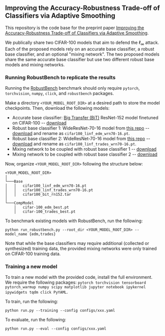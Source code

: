 ## Improving the Accuracy-Robustness Trade-off of Classifiers via Adaptive Smoothing

This repository is the code base for the preprint paper [Improving the Accuracy-Robustness Trade-off of Classifiers via Adaptive Smoothing](https://arxiv.org/abs/2301.12554).

We publically share two CIFAR-100 models that aim to defend the $\ell_\infty$ attack. Each of the proposed models rely on an accurate base classifier, a robust base classifier, and an optional "mixing network". The two proposed models share the same accurate base classifier but use two different robust base models and mixing networks.

### Running RobustBench to replicate the results

Running the [RobustBench](https://github.com/RobustBench/robustbench) benchmark should only require `pytorch`, `torchvision`, `numpy`, `click`, and `robustbench` packages.

Make a directory `<YOUR_MODEL_ROOT_DIR>` at a desired path to store the model checkpoints. Then, download the following models:
- Accurate base classifier: [Big Transfer (BiT)](https://github.com/google-research/big_transfer) ResNet-152 model finetuned on CIFAR-100 -- [download](https://drive.google.com/uc?export=download&id=1kdzhroeI9-pYuy0WQPF-DJH3-tDYJbvj)
- Robust base classifier 1: WideResNet-70-16 model from [this repo](https://github.com/wzekai99/DM-Improves-AT) -- [download](https://huggingface.co/wzekai99/DM-Improves-AT/resolve/main/checkpoint/cifar100_linf_wrn70-16.pt) and rename as `cifar100_linf_edm_wrn70-16.pt`.
- Robust base classifier 2: WideResNet-70-16 model from [this repo](https://github.com/deepmind/deepmind-research/tree/master/adversarial_robustness) -- [download](https://storage.googleapis.com/dm-adversarial-robustness/cifar100_linf_wrn70-16_with.pt) and rename as `cifar100_linf_trades_wrn70-16.pt`.
- Mixing network to be coupled with robust base classifier 1 -- [download](https://drive.google.com/uc?export=download&id=13busCr_xvU4i7jl8gc12VBfN6wRIjKM2)
- Mixing network to be coupled with robust base classifier 2 -- [download](https://drive.google.com/uc?export=download&id=1qP6v5XtbFoeaYp9BTzTmPVAjTKy6CYAf)

Now, organize `<YOUR_MODEL_ROOT_DIR>` following the structure below:
```
<YOUR_MODEL_ROOT_DIR>
│
└───Base
│   │   cifar100_linf_edm_wrn70-16.pt
│   │   cifar100_linf_trades_wrn70-16.pt
│   │   cifar100_bit_rn152.tar
│   
└───CompModel
    │   cifar-100_edm_best.pt
    │   cifar-100_trades_best.pt
```

To benchmark existing models with RobustBench, run the following:
```
python run_robustbench.py --root_dir <YOUR_MODEL_ROOT_DIR> --model_name {edm,trades}
```

Note that while the base classifiers may require additional (collected or synthesized) training data, the provided mixing networks were only trained on CIFAR-100 training data.

### Training a new model

To train a new model with the provided code, install the full environment. We require the following packages: `pytorch torchvision tensorboard pytorch_warmup numpy scipy matplotlib jupyter notebook ipykernel ipywidgets tqdm click PyYAML`.

To train, run the following:
```
python run.py --training --config configs/xxx.yaml
```

To evaluate, run the following:
```
python run.py --eval --config configs/xxx.yaml
```

